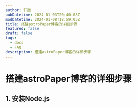 ```yaml
---
author: 轩邈
pubDatetime: 2024-01-03T20:40:08Z
modDatetime: 2024-01-08T18:59:05Z
title: 搭建astroPaper博客的详细步骤
featured: false
draft: false
tags:
  - docs
  - FAQ
description: 搭建astroPaper博客的详细步骤
---
```


# 搭建astroPaper博客的详细步骤

## 1. 安装Node.js

